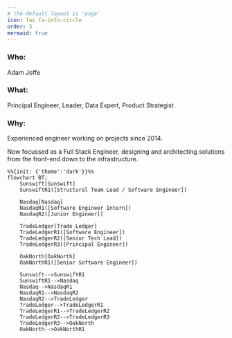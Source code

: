 ```yaml
---
# the default layout is 'page'
icon: fas fa-info-circle
order: 5
mermaid: true
---
```


### Who:
Adam Joffe

### What:
Principal Engineer, Leader, Data Expert, Product Strategist 

### Why:

Experienced engineer working on projects since 2014.

Now focussed as a Full Stack Engineer, designing and architecting solutions from the front-end down to the infrastructure.


```mermaid
%%{init: {'theme':'dark'}}%%
flowchart BT;
    Sunswift[Sunswift]
    SunswiftR1([Structural Team Lead / Software Engineer])

    Nasdaq[Nasdaq]
    NasdaqR1([Software Engineer Intern])
    NasdaqR2([Junior Engineer])

    TradeLedger[Trade Ledger]
    TradeLedgerR1([Software Engineer])
    TradeLedgerR2([Senior Tech Lead])
    TradeLedgerR3([Principal Engineer])

    OakNorth[OakNorth]
    OakNorthR1([Senior Software Engineer])

    Sunswift-->SunswiftR1
    SunswiftR1-->Nasdaq
    Nasdaq-->NasdaqR1
    NasdaqR1-->NasdaqR2
    NasdaqR2-->TradeLedger
    TradeLedger-->TradeLedgerR1
    TradeLedgerR1-->TradeLedgerR2
    TradeLedgerR2-->TradeLedgerR3
    TradeLedgerR3-->OakNorth
    OakNorth-->OakNorthR1
```
